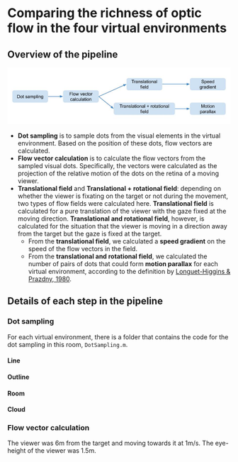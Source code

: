 # Comparing the richness of optic flow in the four virtual environments

## Overview of the pipeline

![pipeline](./Figures/AnalysisPipeline.jpg)

* __Dot sampling__ is to sample dots from the visual elements in the virtual environment. Based on the position of these dots, flow vectors are calculated.
* __Flow vector calculation__ is to calculate the flow vectors from the sampled visual dots. Specifically, the vectors were calculated as the projection of the relative motion of the dots on the retina of a moving viewer.
* __Translational field__ and __Translational + rotational field__: depending on whether the viewer is fixating on the target or not during the movement, two types of flow fields were calculated here. **Translational field** is calculated for a pure translation of the viewer with the gaze fixed at the moving direction. __Translational and rotational field__, however, is calculated for the situation that the viewer is moving in a direction away from the target but the gaze is fixed at the target.
  - From the __translational field__, we calculated a __speed gradient__ on the speed of the flow vectors in the field.
  - From the __translational and rotational field__, we calculated the number of pairs of dots that could form __motion parallax__ for each virtual environment, according to the definition by [Longuet-Higgins & Prazdny, 1980](https://royalsocietypublishing.org/doi/abs/10.1098/rspb.1980.0057).

## Details of each step in the pipeline

### Dot sampling
For each virtual environment, there is a folder that contains the code for the dot sampling in this room, `DotSampling.m`.

#### Line

#### Outline

#### Room

#### Cloud

### Flow vector calculation
The viewer was 6m from the target and moving towards it at 1m/s. The eye-height of the viewer was 1.5m.
